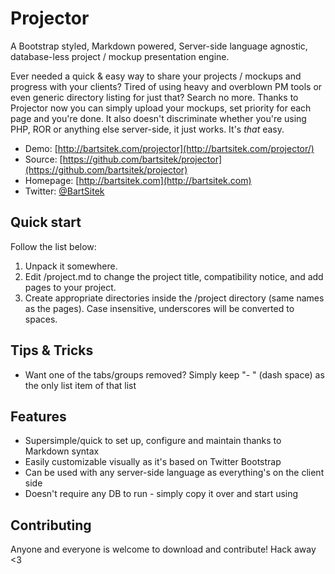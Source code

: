 # Projector

A Bootstrap styled, Markdown powered, Server-side language agnostic, database-less project / mockup presentation engine.

Ever needed a quick & easy way to share your projects / mockups and progress with your clients? Tired of using heavy and overblown PM tools or even generic directory listing for just that? Search no more. Thanks to Projector now you can simply upload your mockups, set priority for each page and you're done. It also doesn't discriminate whether you're using PHP, ROR or anything else server-side, it just works. It's *that* easy.

* Demo: [http://bartsitek.com/projector](http://bartsitek.com/projector/)
* Source: [https://github.com/bartsitek/projector](https://github.com/bartsitek/projector)
* Homepage: [http://bartsitek.com](http://bartsitek.com)
* Twitter: [@BartSitek](http://twitter.com/BartSitek)

## Quick start

Follow the list below:         

1. Unpack it somewhere.
2. Edit /project.md to change the project title, compatibility notice, and add pages to your project.
3. Create appropriate directories inside the /project directory (same names as the pages). Case insensitive, underscores will be converted to spaces.


## Tips & Tricks

- Want one of the tabs/groups removed? Simply keep "- " (dash space) as the only list item of that list


## Features

* Supersimple/quick to set up, configure and maintain thanks to Markdown syntax
* Easily customizable visually as it's based on Twitter Bootstrap
* Can be used with any server-side language as everything's on the client side
* Doesn't require any DB to run - simply copy it over and start using


## Contributing

Anyone and everyone is welcome to download and contribute! Hack away <3